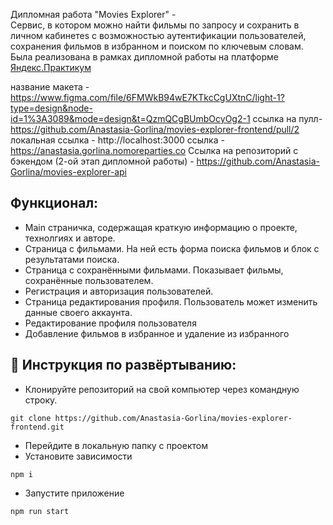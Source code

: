 Дипломная работа "Movies Explorer" -<br />
Сервис, в котором можно найти фильмы по запросу и сохранить в личном кабинетеs c возможностью аутентификации пользователей, сохранения фильмов в избранном и поиском по ключевым словам. Была реализована в рамках дипломной работы на платформе [Яндекс.Практикум](https://praktikum.yandex.ru/web/)

название макета - https://www.figma.com/file/6FMWkB94wE7KTkcCgUXtnC/light-1?type=design&node-id=1%3A3089&mode=design&t=QzmQCgBUmbOcyOg2-1
ссылка на пулл-https://github.com/Anastasia-Gorlina/movies-explorer-frontend/pull/2
локальная ссылка - http://localhost:3000
ссылка - https://anastasia.gorlina.nomoreparties.co
Ссылка на репозиторий с бэкендом (2-ой этап дипломной работы) - https://github.com/Anastasia-Gorlina/movies-explorer-api

## Функционал:

- Main страничка, содержащая краткую информацию о проекте, технолгиях и авторе.
- Страница с фильмами. На ней есть форма поиска фильмов и блок с результатами поиска.
- Страница с сохранёнными фильмами. Показывает фильмы, сохранённые пользователем.
- Регистрация и авторизация пользователей.
- Страница редактирования профиля. Пользователь может изменить данные своего аккаунта.
- Редактирование профиля пользователя
- Добавление фильмов в избранное и удаление из избранного

## 🚀 Инструкция по развёртыванию:

- Клонируйте репозиторий на свой компьютер через командную строку.

```
git clone https://github.com/Anastasia-Gorlina/movies-explorer-frontend.git
```

- Перейдите в локальную папку с проектом
- Установите зависимости

```
npm i
```

- Запустите приложение

```
npm run start
```